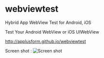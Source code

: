 # webviewtest
Hybrid App  WebView Test for Android, iOS

Test Your Android WebView or iOS UIWebView

http://applusform.github.io/webviewtest

Screen shot :
![Screen shot](http://applusform.github.io/webviewtest/screenshot1.png)


